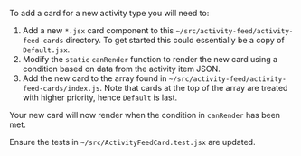 To add a card for a new activity type you will need to:
 
 1. Add a new `*.jsx` card component to this `~/src/activity-feed/activity-feed-cards` directory. To get started this could essentially be a copy of `Default.jsx`.
 2. Modify the `static` `canRender` function to render the new card using a condition based on data from the activity item JSON.
 3. Add the new card to the array found in `~/src/activity-feed/activity-feed-cards/index.js`. Note that cards at the top of the array are treated with higher priority, hence `Default` is last.
 
 Your new card will now render when the condition in `canRender` has been met.
 
 Ensure the tests in `~/src/ActivityFeedCard.test.jsx` are updated.
